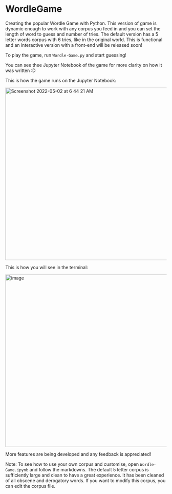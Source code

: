 # WordleGame
Creating the popular Wordle Game with Python. This version of game is dynamic enough to work with any corpus you feed in and you can set the length of word to guess and number of tries. The default version has a 5 letter words corpus with 6 tries, like in the original world. This is functional and an interactive version with a front-end will be released soon!

To play the game, run `Wordle-Game.py` and start guessing!

You can see thee Jupyter Notebook of the game for more clarity on how it was written :D

This is how the game runs on the Jupyter Notebook: 

<img width="536" alt="Screenshot 2022-05-02 at 6 44 21 AM" src="https://user-images.githubusercontent.com/43760737/166175078-0e6969cf-a8d8-45b8-bb87-103ad21eb971.png">

This is how you will see in the terminal:

<img width="536" alt="image" src="https://user-images.githubusercontent.com/43760737/166175246-5ea22297-c76b-4a55-a574-97e54f8f956a.png">

More features are being developed and any feedback is appreciated!

Note: To see how to use your own corpus and customise, open `Wordle-Game.ipynb` and follow the markdowns. The default 5 letter corpus is sufficiently large and clean to have a great experience. It has been cleaned of all obscene and derogatory words. If you want to modify this corpus, you can edit the corpus file.

